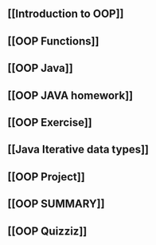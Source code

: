 
## [[Introduction to OOP]]

## [[OOP Functions]]

## [[OOP Java]]

## [[OOP JAVA homework]]

## [[OOP Exercise]] 

## [[Java Iterative data types]]

## [[OOP Project]]

## [[OOP SUMMARY]]

## [[OOP Quizziz]]
